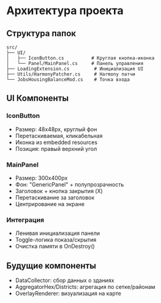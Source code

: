 # Архитектура проекта

## Структура папок
```
src/
├── UI/
│   ├── IconButton.cs          # Круглая кнопка-иконка
│   └── Panel/MainPanel.cs     # Панель управления
├── LoadingExtension.cs         # Инициализация UI
├── Utils/HarmonyPatcher.cs     # Harmony патчи
└── JobsHousingBalanceMod.cs    # Точка входа
```

## UI Компоненты

### IconButton
- Размер: 48x48px, круглый фон
- Перетаскиваемая, кликабельная
- Иконка из embedded resources
- Позиция: правый верхний угол

### MainPanel  
- Размер: 300x400px
- Фон: "GenericPanel" + полупрозрачность
- Заголовок + кнопка закрытия (X)
- Перетаскивание за заголовок
- Центрирование на экране

### Интеграция
- Ленивая инициализация панели
- Toggle-логика показа/скрытия
- Очистка памяти в OnDestroy()

## Будущие компоненты
- DataCollector: сбор данных о зданиях
- AggregatorHex/Districts: агрегация по сетке/районам
- OverlayRenderer: визуализация на карте